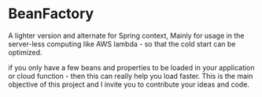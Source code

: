 # BeanFactory
A lighter version and alternate for Spring context, Mainly for usage in the server-less computing like AWS lambda - so that the cold start can be optimized.

if you only have a few beans and properties to be loaded in your application or cloud function - then this can really help you load faster. This is the main objective of this project and I invite you to contribute your ideas and code.
